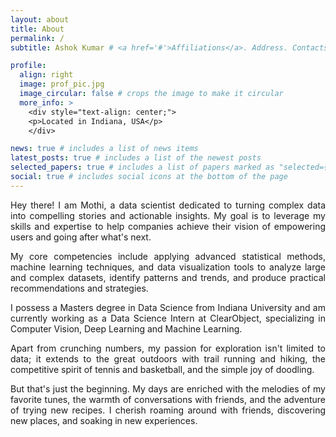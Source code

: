 ```yaml
---
layout: about
title: About
permalink: /
subtitle: Ashok Kumar # <a href='#'>Affiliations</a>. Address. Contacts. Moto. Etc.

profile:
  align: right
  image: prof_pic.jpg
  image_circular: false # crops the image to make it circular
  more_info: >
    <div style="text-align: center;">
    <p>Located in Indiana, USA</p>
    </div>

news: true # includes a list of news items
latest_posts: true # includes a list of the newest posts
selected_papers: true # includes a list of papers marked as "selected={true}"
social: true # includes social icons at the bottom of the page
---
```


<div style="text-align: justify;">

<p> Hey there! I am Mothi, a data scientist dedicated to turning complex data into compelling stories and actionable insights. My goal is to leverage my skills and expertise to help companies achieve their vision of empowering users and going after what's next. </p>

<p> My core competencies include applying advanced statistical methods, machine learning techniques, and data visualization tools to analyze large and complex datasets, identify patterns and trends, and produce practical recommendations and strategies. </p>

<p> I possess a Masters degree in Data Science from Indiana University and am currently working as a Data Science Intern at ClearObject, specializing in Computer Vision, Deep Learning and Machine Learning. </p>

<p> Apart from crunching numbers, my passion for exploration isn't limited to data; it extends to the great outdoors with trail running and hiking, the competitive spirit of tennis and basketball, and the simple joy of doodling. </p>

<p> But that's just the beginning. My days are enriched with the melodies of my favorite tunes, the warmth of conversations with friends, and the adventure of trying new recipes. I cherish roaming around with friends, discovering new places, and soaking in new experiences. </p>


<br>

</div>
